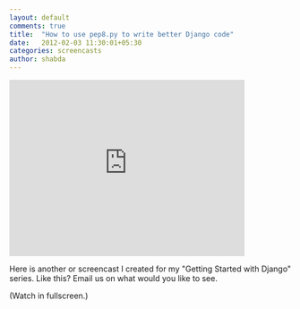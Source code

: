 ```yaml
---
layout: default
comments: true
title:  "How to use pep8.py to write better Django code"
date:   2012-02-03 11:30:01+05:30
categories: screencasts
author: shabda
---
```

<iframe width="420" height="315" src="http://www.youtube.com/embed/fYEJpq_PtDQ" frameborder="0" allowfullscreen></iframe>

Here is another or screencast I created for my "Getting Started with Django" series. Like this? Email us on what would you like to see.

(Watch in fullscreen.)

